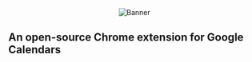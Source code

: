 <div align="center">
  <img src="https://github.com/bryanhuangg/gcal-hue/blob/main/images/Marquee%20Promo%20Tile%20-%20B1.png" alt="Banner"/>
</div>

## An open-source Chrome extension for Google Calendars
